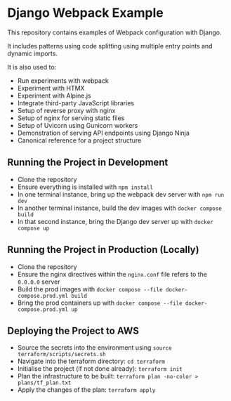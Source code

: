 # Django Webpack Example

This repository contains examples of Webpack configuration with Django.

It includes patterns using code splitting using multiple entry points and dynamic imports.

It is also used to:

- Run experiments with webpack
- Experiment with HTMX
- Experiment with Alpine.js
- Integrate third-party JavaScript libraries
- Setup of reverse proxy with nginx
- Setup of nginx for serving static files
- Setup of Uvicorn using Gunicorn workers
- Demonstration of serving API endpoints using Django Ninja
- Canonical reference for a project structure

## Running the Project in Development

- Clone the repository
- Ensure everything is installed with `npm install`
- In one terminal instance, bring up the webpack dev server with `npm run dev`
- In another terminal instance, build the dev images with `docker compose build`
- In that second instance, bring the Django dev server up with `docker compose up`

## Running the Project in Production (Locally)

- Clone the repository
- Ensure the nginx directives within the `nginx.conf` file refers to the `0.0.0.0` server
- Build the prod images with `docker compose --file docker-compose.prod.yml build`
- Bring the prod containers up with `docker compose --file docker-compose.prod.yml up`

## Deploying the Project to AWS

- Source the secrets into the environment using `source terraform/scripts/secrets.sh`
- Navigate into the terraform directory: `cd terraform`
- Initialise the project (if not done already): `terraform init`
- Plan the infrastructure to be built: `terraform plan -no-color > plans/tf_plan.txt`
- Apply the changes of the plan: `terraform apply`
